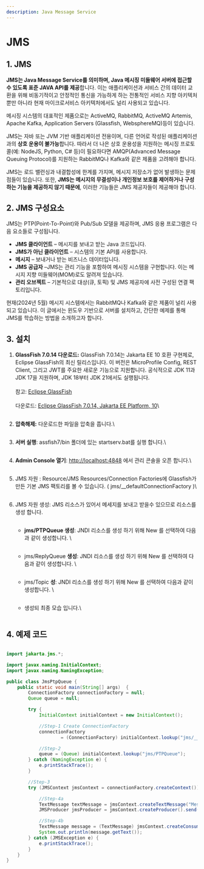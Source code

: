 ```yaml
---
description: Java Message Service
---
```


# JMS

## 1. JMS&#x20;

**JMS는 Java Message Service를 의미하며, Java 메시징 미들웨어 서버에 접근할 수 있도록 표준 JAVA API를 제공**합니다. 이는 애플리케이션과 서비스 간의 데이터 교환을 위해 비동기적이고 안정적인 통신을 가능하게 하는 전통적인 서비스 지향 아키텍처뿐만 아니라 현재 마이크로서비스 아키텍처에서도 널리 사용되고 있습니다.

메시징 시스템의 대표적인 제품으로는 ActiveMQ, RabbitMQ, ActiveMQ Artemis, Apache Kafka, Application Servers (Glassfish, WebsphereMQ)등이 있습니다.

JMS는 자바 또는 JVM 기반 애플리케이션 전용이며, 다른 언어로 작성된 애플리케이션과의 **상호 운용이 불가능**합니다. 따라서 더 나은 상호 운용성을 지원하는 메시징 프로토콜(예: NodeJS, Python, C# 등)이 필요하다면 AMQP(Advanced Message Queuing Protocol)를 지원하는 RabbitMQ나 Kafka와 같은 제품을 고려해야 합니다.

JMS는 로드 밸런싱과 내결합성에 한계를 가지며, 메시지 저장소가 없어 발생하는 문제점들이 있습니다. 또한, **JMS는 메시지의 무결성이나 개인정보 보호를 제어하거나 구성하는 기능을 제공하지 않기 때문에**, 이러한 기능들은 JMS 제공자들이 제공해야 합니다.

## 2. JMS 구성요소

JMS는 PTP(Point-To-Point)와 Pub/Sub 모델을 제공하며, JMS 응용 프로그램은 다음 요소들로 구성됩니다.

* **JMS 클라이언트** – 메시지를 보내고 받는 Java 코드입니다.
* **JMS가 아닌 클라이언트** – 시스템의 기본 API를 사용합니다.
* **메시지** – 보내거나 받는 비즈니스 데이터입니다.
* **JMS 공급자** –JMS는 관리 기능을 포함하여 메시징 시스템을 구현합니다. 이는 메시지 지향 미들웨어(MOM)로도 알려져 있습니다.
* **관리 오브젝트** – 기본적으로 대상(큐, 토픽) 및 JMS 제공자에 사전 구성된 연결 팩토리입니다.

현재(2024년 5월) 메시지 시스템에서는 RabbitMQ나 Kafka와 같은 제품이 널리 사용되고 있습니다. 이 글에서는 윈도우 기반으로 서버를 설치하고, 간단한 예제를 통해 JMS를 학습하는 방법을 소개하고자 합니다.

## 3. 설치

1.  **GlassFish 7.0.14 다운로드:** GlassFish 7.0.14는 Jakarta EE 10 호환 구현체로, Eclipse GlassFish의 최신 릴리스입니다. 이 버전은 MicroProfile Config, REST Client, 그리고 JWT를 주요한 새로운 기능으로 지원합니다. 공식적으로 JDK 11과 JDK 17을 지원하며, JDK 18부터 JDK 21에서도 실행됩니다.\
    \
    참고: [Eclipse GlassFish](https://glassfish.org/)\
    \
    다운로드: [Eclipse GlassFish 7.0.14, Jakarta EE Platform, 10](https://www.eclipse.org/downloads/download.php?file=/ee4j/glassfish/glassfish-7.0.14.zip)\


    <figure><img src="../../.gitbook/assets/image (450).png" alt=""><figcaption></figcaption></figure>


2.  **압축해제:** 다운로드한 파일을 압축을 풉니다.\


    <figure><img src="../../.gitbook/assets/image (451).png" alt=""><figcaption></figcaption></figure>


3.  **서버   실행**:  assfish7/bin 폴더에 있는 startserv.bat를 실행 합니다.\


    <figure><img src="../../.gitbook/assets/image (452).png" alt=""><figcaption></figcaption></figure>
4.  **Admin Console 열기**: [http://localhost:4848](http://localhost:4848/) 에서 관리 콘솔을 오픈 합니다.\


    <figure><img src="../../.gitbook/assets/image (453).png" alt=""><figcaption></figcaption></figure>
5.  JMS 자원 : Resource/JMS Resources/Connection Factories에 Glassfish가 만든 기본 JMS 팩토리를 볼 수 있습니다. ( jms/\_\_defaultConnectionFactory )\


    <figure><img src="../../.gitbook/assets/image (454).png" alt=""><figcaption></figcaption></figure>
6.  JMS 자원 생성: JMS 리소스가 있어서 메세지를 보내고 받을수 있으므로 리소스를 생성 합니다.

    <figure><img src="../../.gitbook/assets/image (455).png" alt=""><figcaption></figcaption></figure>

    *   **jms/PTPQueue 생성**: JNDI 리소스를 생성 하기 위해 New 를 선택하여 다음과  같이 생성합니다. \


        <figure><img src="../../.gitbook/assets/image (456).png" alt=""><figcaption></figcaption></figure>


    *   jms/ReplyQueue **생성**: JNDI 리소스를 생성 하기 위해 New 를 선택하여 다음과  같이 생성합니다. \


        <figure><img src="../../.gitbook/assets/image (457).png" alt=""><figcaption></figcaption></figure>
    *   jms/Topic **성**: JNDI 리소스를 생성 하기 위해 New 를 선택하여 다음과  같이 생성합니다. \


        <figure><img src="../../.gitbook/assets/image (458).png" alt=""><figcaption></figcaption></figure>
    *   생성되 최종 모습 입니다.\


        <figure><img src="../../.gitbook/assets/image (447).png" alt=""><figcaption></figcaption></figure>

## 4. 예제 코드&#x20;

<figure><img src="../../.gitbook/assets/image (448).png" alt=""><figcaption></figcaption></figure>

```java
import jakarta.jms.*;

import javax.naming.InitialContext;
import javax.naming.NamingException;

public class JmsPtpQueue {
    public static void main(String[] args)  {
        ConnectionFactory connectionFactory = null;
        Queue queue = null;

        try {
            InitialContext initialContext = new InitialContext();

            //Step-1 Create ConnectionFactory
            connectionFactory
                    = (ConnectionFactory) initialContext.lookup("jms/__defaultConnectionFactory");

            //Step-2
            queue = (Queue) initialContext.lookup("jms/PTPQueue");
        } catch (NamingException e) {
            e.printStackTrace();
        }

        //Step-3
        try (JMSContext jmsContext = connectionFactory.createContext()) {

            //Step-4a
            TextMessage textMessage = jmsContext.createTextMessage("Message using JMS 2.0");
            JMSProducer jmsProducer = jmsContext.createProducer().send(queue, textMessage);

            //Step-4b
            TextMessage message = (TextMessage) jmsContext.createConsumer(queue).receive();
            System.out.println(message.getText());
        } catch (JMSException e) {
            e.printStackTrace();
        }
    }
}
```

